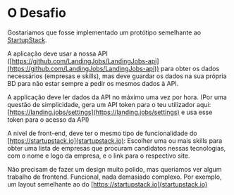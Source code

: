 # O Desafio

Gostariamos que fosse implementado um protótipo semelhante ao [StartupStack](https://startupstack.io).

A aplicação deve usar a nossa API ([https://github.com/LandingJobs/LandingJobs-api](https://github.com/LandingJobs/LandingJobs-api)) para obter os dados necessários (empresas e skills), mas deve guardar os dados na sua própria BD para não estar sempre a pedir os mesmos dados à API. 

A applicação deve ler dados da API no máximo uma vez por hora. (Por uma questão de simplicidade, gera um API token para o teu utilizador aqui: [https://landing.jobs/settings](https://landing.jobs/settings) e usa esse token para o acesso da API)

A nível de front-end, deve ter o mesmo tipo de funcionalidade do [https://startupstack.io](startupstack.io): Escolher uma ou mais skills para obter uma lista de empresas que procuram candidatos nessas tecnologias, com o nome e logo da empresa, e o link para o respectivo site.

Não precisam de fazer um design muito polido, mas queriamos ver algum trabalho de frontend. Funcional, nada demasiado complexo. Por exemplo, um layout semelhante ao do [https://startupstack.io](startupstack.io)
